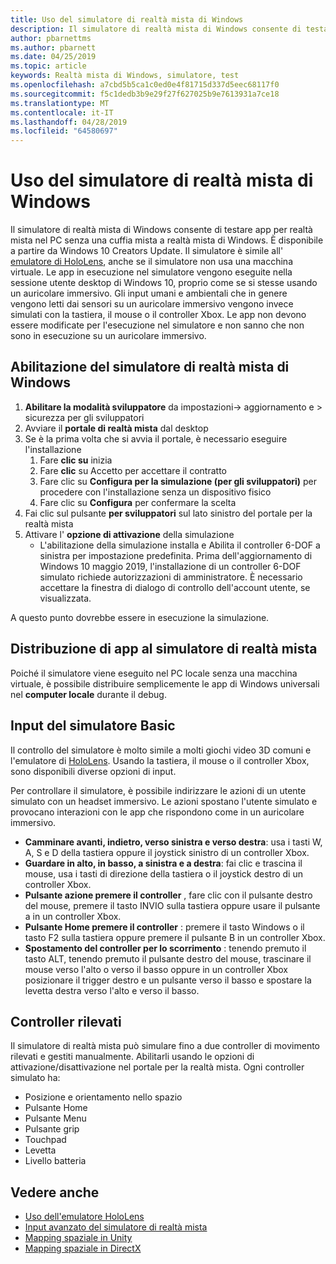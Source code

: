 ```yaml
---
title: Uso del simulatore di realtà mista di Windows
description: Il simulatore di realtà mista di Windows consente di testare app per realtà mista nel PC senza una cuffia mista a realtà mista di Windows.
author: pbarnettms
ms.author: pbarnett
ms.date: 04/25/2019
ms.topic: article
keywords: Realtà mista di Windows, simulatore, test
ms.openlocfilehash: a7cbd5b5ca1c0ed0e4f81715d337d5eec68117f0
ms.sourcegitcommit: f5c1dedb3b9e29f27f627025b9e7613931a7ce18
ms.translationtype: MT
ms.contentlocale: it-IT
ms.lasthandoff: 04/28/2019
ms.locfileid: "64580697"
---
```

# <a name="using-the-windows-mixed-reality-simulator"></a>Uso del simulatore di realtà mista di Windows

Il simulatore di realtà mista di Windows consente di testare app per realtà mista nel PC senza una cuffia mista a realtà mista di Windows. È disponibile a partire da Windows 10 Creators Update. Il simulatore è simile all' [emulatore di HoloLens](using-the-hololens-emulator.md), anche se il simulatore non usa una macchina virtuale. Le app in esecuzione nel simulatore vengono eseguite nella sessione utente desktop di Windows 10, proprio come se si stesse usando un auricolare immersivo. Gli input umani e ambientali che in genere vengono letti dai sensori su un auricolare immersivo vengono invece simulati con la tastiera, il mouse o il controller Xbox. Le app non devono essere modificate per l'esecuzione nel simulatore e non sanno che non sono in esecuzione su un auricolare immersivo.

## <a name="enabling-the-windows-mixed-reality-simulator"></a>Abilitazione del simulatore di realtà mista di Windows

1. **Abilitare la modalità sviluppatore** da impostazioni-> aggiornamento e > sicurezza per gli sviluppatori
2. Avviare il **portale di realtà mista** dal desktop
3. Se è la prima volta che si avvia il portale, è necessario eseguire l'installazione
   1. Fare **clic su** inizia
   2. Fare **clic** su Accetto per accettare il contratto
   3. Fare clic su **Configura per la simulazione (per gli sviluppatori)** per procedere con l'installazione senza un dispositivo fisico
   4. Fare clic su **Configura** per confermare la scelta
4. Fai clic sul pulsante **per sviluppatori** sul lato sinistro del portale per la realtà mista
5. Attivare l' **opzione di attivazione** della simulazione
   * L'abilitazione della simulazione installa e Abilita il controller 6-DOF a sinistra per impostazione predefinita.  Prima dell'aggiornamento di Windows 10 maggio 2019, l'installazione di un controller 6-DOF simulato richiede autorizzazioni di amministratore.  È necessario accettare la finestra di dialogo di controllo dell'account utente, se visualizzata.

A questo punto dovrebbe essere in esecuzione la simulazione.

## <a name="deploying-apps-to-the-mixed-reality-simulator"></a>Distribuzione di app al simulatore di realtà mista

Poiché il simulatore viene eseguito nel PC locale senza una macchina virtuale, è possibile distribuire semplicemente le app di Windows universali nel **computer locale** durante il debug.

## <a name="basic-simulator-input"></a>Input del simulatore Basic

Il controllo del simulatore è molto simile a molti giochi video 3D comuni e l'emulatore di [HoloLens](using-the-hololens-emulator.md). Usando la tastiera, il mouse o il controller Xbox, sono disponibili diverse opzioni di input.

Per controllare il simulatore, è possibile indirizzare le azioni di un utente simulato con un headset immersivo. Le azioni spostano l'utente simulato e provocano interazioni con le app che rispondono come in un auricolare immersivo.
* **Camminare avanti, indietro, verso sinistra e verso destra**: usa i tasti W, A, S e D della tastiera oppure il joystick sinistro di un controller Xbox.
* **Guardare in alto, in basso, a sinistra e a destra**: fai clic e trascina il mouse, usa i tasti di direzione della tastiera o il joystick destro di un controller Xbox.
* **Pulsante azione premere il controller** , fare clic con il pulsante destro del mouse, premere il tasto INVIO sulla tastiera oppure usare il pulsante a in un controller Xbox.
* **Pulsante Home premere il controller** : premere il tasto Windows o il tasto F2 sulla tastiera oppure premere il pulsante B in un controller Xbox.
* **Spostamento del controller per lo scorrimento** : tenendo premuto il tasto ALT, tenendo premuto il pulsante destro del mouse, trascinare il mouse verso l'alto o verso il basso oppure in un controller Xbox posizionare il trigger destro e un pulsante verso il basso e spostare la levetta destra verso l'alto e verso il basso.

## <a name="tracked-controllers"></a>Controller rilevati

Il simulatore di realtà mista può simulare fino a due controller di movimento rilevati e gestiti manualmente. Abilitarli usando le opzioni di attivazione/disattivazione nel portale per la realtà mista. Ogni controller simulato ha:
* Posizione e orientamento nello spazio
* Pulsante Home
* Pulsante Menu
* Pulsante grip
* Touchpad
* Levetta
* Livello batteria

## <a name="see-also"></a>Vedere anche
* [Uso dell'emulatore HoloLens](using-the-hololens-emulator.md)
* [Input avanzato del simulatore di realtà mista](advanced-hololens-emulator-and-mixed-reality-simulator-input.md)
* [Mapping spaziale in Unity](spatial-mapping-in-unity.md)
* [Mapping spaziale in DirectX](spatial-mapping-in-directx.md)

